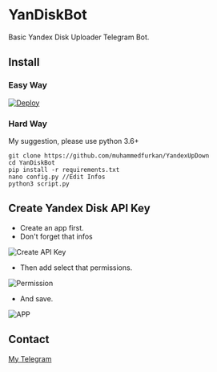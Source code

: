 # YanDiskBot
Basic Yandex Disk Uploader Telegram Bot.

## Install

### Easy Way
[![Deploy](https://www.herokucdn.com/deploy/button.svg)](https://heroku.com/deploy?template=https://github.com/muhammedfurkan/YandexUpDown)

### Hard Way

My suggestion, please use python 3.6+

    git clone https://github.com/muhammedfurkan/YandexUpDown
    cd YanDiskBot
    pip install -r requirements.txt
    nano config.py //Edit Infos
    python3 script.py

## Create Yandex Disk API Key

- Create an app first.
- Don't forget that infos

![Create API Key](https://i.imgur.com/JlVCYDk.jpg)

- Then add select that permissions.

![Permission](https://i.imgur.com/572QyMW.jpg)

- And save.

![APP](https://i.imgur.com/eKjEQbM.jpg)

## Contact

[My Telegram](https://t.me/By_Azade)
